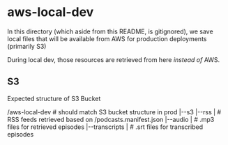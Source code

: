 # aws-local-dev

In this directory (which aside from this README, is gitignored), we save local files that will be available from AWS for production deployments (primarily S3)

During local dev, those resources are retrieved from here _instead of_ AWS.

## S3

Expected structure of S3 Bucket

/aws-local-dev # should match S3 bucket structure in prod
|--s3
   |--rss
   |  # RSS feeds retrieved based on /podcasts.manifest.json
   |--audio
   |  # .mp3 files for retrieved episodes
   |--transcripts
   |  # .srt files for transcribed episodes
